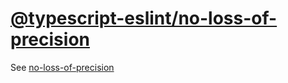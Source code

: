 [@typescript-eslint/no-loss-of-precision](https://typescript-eslint.io/rules/no-loss-of-precision)
==================================================================================================
See [no-loss-of-precision](../eslint/no-loss-of-precision.md)
